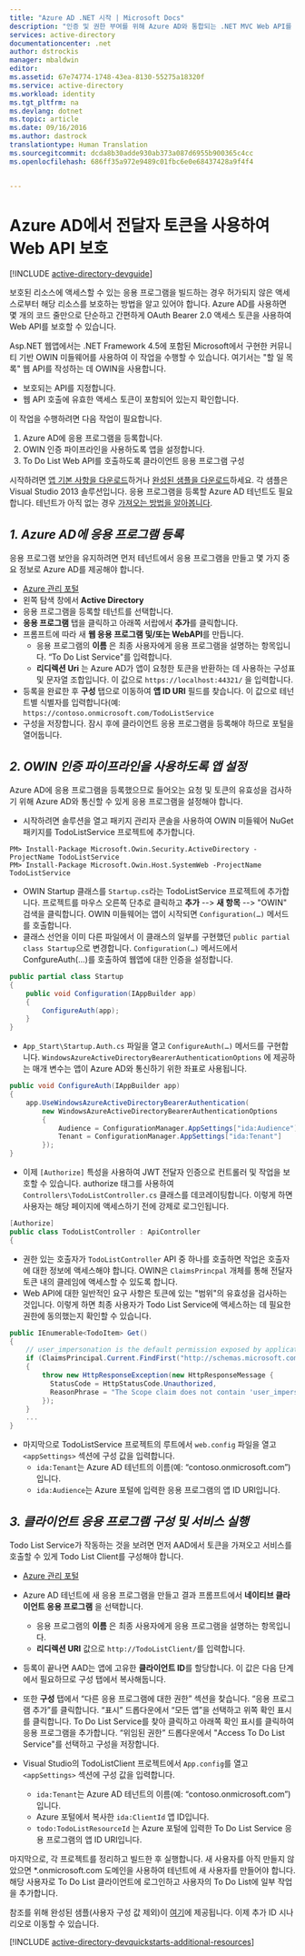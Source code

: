 ```yaml
---
title: "Azure AD .NET 시작 | Microsoft Docs"
description: "인증 및 권한 부여를 위해 Azure AD와 통합되는 .NET MVC Web API를 빌드하는 방법"
services: active-directory
documentationcenter: .net
author: dstrockis
manager: mbaldwin
editor: 
ms.assetid: 67e74774-1748-43ea-8130-55275a18320f
ms.service: active-directory
ms.workload: identity
ms.tgt_pltfrm: na
ms.devlang: dotnet
ms.topic: article
ms.date: 09/16/2016
ms.author: dastrock
translationtype: Human Translation
ms.sourcegitcommit: dcda8b30adde930ab373a087d6955b900365c4cc
ms.openlocfilehash: 686ff35a972e9489c01fbc6e0e68437428a9f4f4


---
```

# <a name="protect-a-web-api-using-bearer-tokens-from-azure-ad"></a>Azure AD에서 전달자 토큰을 사용하여 Web API 보호
[!INCLUDE [active-directory-devguide](../../includes/active-directory-devguide.md)]

보호된 리소스에 액세스할 수 있는 응용 프로그램을 빌드하는 경우 허가되지 않은 액세스로부터 해당 리소스를 보호하는 방법을 알고 있어야 합니다.
Azure AD를 사용하면 몇 개의 코드 줄만으로 단순하고 간편하게 OAuth Bearer 2.0 액세스 토큰을 사용하여 Web API를 보호할 수 있습니다.

Asp.NET 웹앱에서는 .NET Framework 4.5에 포함된 Microsoft에서 구현한 커뮤니티 기반 OWIN 미들웨어를 사용하여 이 작업을 수행할 수 있습니다.  여기서는 "할 일 목록" 웹 API를 작성하는 데 OWIN을 사용합니다.

* 보호되는 API를 지정합니다.
* 웹 API 호출에 유효한 액세스 토큰이 포함되어 있는지 확인합니다.

이 작업을 수행하려면 다음 작업이 필요합니다.

1. Azure AD에 응용 프로그램을 등록합니다.
2. OWIN 인증 파이프라인을 사용하도록 앱을 설정합니다.
3. To Do List Web API를 호출하도록 클라이언트 응용 프로그램 구성

시작하려면 [앱 기본 사항을 다운로드](https://github.com/AzureADQuickStarts/WebAPI-Bearer-DotNet/archive/skeleton.zip)하거나 [완성된 샘플을 다운로드](https://github.com/AzureADQuickStarts/WebAPI-Bearer-DotNet/archive/complete.zip)하세요.  각 샘플은 Visual Studio 2013 솔루션입니다.  응용 프로그램을 등록할 Azure AD 테넌트도 필요합니다.  테넌트가 아직 없는 경우 [가져오는 방법을 알아봅니다](active-directory-howto-tenant.md).

## <a name="1----register-an-application-with-azure-ad"></a>*1.    Azure AD에 응용 프로그램 등록*
응용 프로그램 보안을 유지하려면 먼저 테넌트에서 응용 프로그램을 만들고 몇 가지 중요 정보로 Azure AD를 제공해야 합니다.

*  [Azure 관리 포털](https://manage.windowsazure.com)
* 왼쪽 탐색 창에서 **Active Directory**
* 응용 프로그램을 등록할 테넌트를 선택합니다.
* **응용 프로그램** 탭을 클릭하고 아래쪽 서랍에서 **추가**를 클릭합니다.
* 프롬프트에 따라 새 **웹 응용 프로그램 및/또는 WebAPI**를 만듭니다.
  * 응용 프로그램의 **이름** 은 최종 사용자에게 응용 프로그램을 설명하는 항목입니다.  “To Do List Service"를 입력합니다.
  * **리디렉션 Uri** 는 Azure AD가 앱이 요청한 토큰을 반환하는 데 사용하는 구성표 및 문자열 조합입니다. 이 값으로 `https://localhost:44321/` 을 입력합니다.
* 등록을 완료한 후 **구성** 탭으로 이동하여 **앱 ID URI** 필드를 찾습니다.  이 값으로 테넌트별 식별자를 입력합니다(예: `https://contoso.onmicrosoft.com/TodoListService`
* 구성을 저장합니다.  잠시 후에 클라이언트 응용 프로그램을 등록해야 하므로 포털을 열어둡니다.

## <a name="2-set-up-your-app-to-use-the-owin-authentication-pipeline"></a>*2. OWIN 인증 파이프라인을 사용하도록 앱 설정*
Azure AD에 응용 프로그램을 등록했으므로 들어오는 요청 및 토큰의 유효성을 검사하기 위해 Azure AD와 통신할 수 있게 응용 프로그램을 설정해야 합니다.

* 시작하려면 솔루션을 열고 패키지 관리자 콘솔을 사용하여 OWIN 미들웨어 NuGet 패키지를 TodoListService 프로젝트에 추가합니다.

```
PM> Install-Package Microsoft.Owin.Security.ActiveDirectory -ProjectName TodoListService
PM> Install-Package Microsoft.Owin.Host.SystemWeb -ProjectName TodoListService
```

* OWIN Startup 클래스를 `Startup.cs`라는 TodoListService 프로젝트에 추가합니다.  프로젝트를 마우스 오른쪽 단추로 클릭하고 **추가** --> **새 항목** --> "OWIN" 검색을 클릭합니다.  OWIN 미들웨어는 앱이 시작되면 `Configuration(…)` 메서드를 호출합니다.
* 클래스 선언을 이미 다른 파일에서 이 클래스의 일부를 구현했던 `public partial class Startup`으로 변경합니다.  `Configuration(…)` 메서드에서 ConfgureAuth(...)를 호출하여 웹앱에 대한 인증을 설정합니다.

```C#
public partial class Startup
{
    public void Configuration(IAppBuilder app)
    {
        ConfigureAuth(app);
    }
}
```

* `App_Start\Startup.Auth.cs` 파일을 열고 `ConfigureAuth(…)` 메서드를 구현합니다.  `WindowsAzureActiveDirectoryBearerAuthenticationOptions` 에 제공하는 매개 변수는 앱이 Azure AD와 통신하기 위한 좌표로 사용됩니다.

```C#
public void ConfigureAuth(IAppBuilder app)
{
    app.UseWindowsAzureActiveDirectoryBearerAuthentication(
        new WindowsAzureActiveDirectoryBearerAuthenticationOptions
        {
            Audience = ConfigurationManager.AppSettings["ida:Audience"],
            Tenant = ConfigurationManager.AppSettings["ida:Tenant"]
        });
}
```

* 이제 `[Authorize]` 특성을 사용하여 JWT 전달자 인증으로 컨트롤러 및 작업을 보호할 수 있습니다.  authorize 태그를 사용하여 `Controllers\TodoListController.cs` 클래스를 데코레이팅합니다.  이렇게 하면 사용자는 해당 페이지에 액세스하기 전에 강제로 로그인됩니다.

```C#
[Authorize]
public class TodoListController : ApiController
{
```

* 권한 있는 호출자가 `TodoListController` API 중 하나를 호출하면 작업은 호출자에 대한 정보에 액세스해야 합니다.  OWIN은 `ClaimsPrincpal` 개체를 통해 전달자 토큰 내의 클레임에 액세스할 수 있도록 합니다.  
* Web API에 대한 일반적인 요구 사항은 토큰에 있는 "범위"의 유효성을 검사하는 것입니다. 이렇게 하면 최종 사용자가 Todo List Service에 액세스하는 데 필요한 권한에 동의했는지 확인할 수 있습니다.

```C#
public IEnumerable<TodoItem> Get()
{
    // user_impersonation is the default permission exposed by applications in AAD
    if (ClaimsPrincipal.Current.FindFirst("http://schemas.microsoft.com/identity/claims/scope").Value != "user_impersonation")
    {
        throw new HttpResponseException(new HttpResponseMessage {
          StatusCode = HttpStatusCode.Unauthorized,
          ReasonPhrase = "The Scope claim does not contain 'user_impersonation' or scope claim not found"
        });
    }
    ...
}
```

* 마지막으로 TodoListService 프로젝트의 루트에서 `web.config` 파일을 열고 `<appSettings>` 섹션에 구성 값을 입력합니다.
  * `ida:Tenant`는 Azure AD 테넌트의 이름(예: “contoso.onmicrosoft.com”)입니다.
  * `ida:Audience`는 Azure 포털에 입력한 응용 프로그램의 앱 ID URI입니다.

## <a name="3----configure-a-client-application--run-the-service"></a>*3.    클라이언트 응용 프로그램 구성 및 서비스 실행*
Todo List Service가 작동하는 것을 보려면 먼저 AAD에서 토큰을 가져오고 서비스를 호출할 수 있게 Todo List Client를 구성해야 합니다.

*  [Azure 관리 포털](https://manage.windowsazure.com)
* Azure AD 테넌트에 새 응용 프로그램을 만들고 결과 프롬프트에서 **네이티브 클라이언트 응용 프로그램** 을 선택합니다.
  * 응용 프로그램의 **이름** 은 최종 사용자에게 응용 프로그램을 설명하는 항목입니다.
  * **리디렉션 URI** 값으로 `http://TodoListClient/`를 입력합니다.
* 등록이 끝나면 AAD는 앱에 고유한 **클라이언트 ID**를 할당합니다. 이 값은 다음 단계에서 필요하므로 구성 탭에서 복사해둡니다.
* 또한 **구성** 탭에서 “다른 응용 프로그램에 대한 권한” 섹션을 찾습니다. “응용 프로그램 추가”를 클릭합니다. “표시” 드롭다운에서 “모든 앱”을 선택하고 위쪽 확인 표시를 클릭합니다. To Do List Service를 찾아 클릭하고 아래쪽 확인 표시를 클릭하여 응용 프로그램을 추가합니다. “위임된 권한” 드롭다운에서 "Access To Do List Service"를 선택하고 구성을 저장합니다.
* Visual Studio의 TodoListClient 프로젝트에서 `App.config`를 열고 `<appSettings>` 섹션에 구성 값을 입력합니다.
  
  * `ida:Tenant`는 Azure AD 테넌트의 이름(예: “contoso.onmicrosoft.com”)입니다.
  * Azure 포털에서 복사한 `ida:ClientId` 앱 ID입니다.
  * `todo:TodoListResourceId` 는 Azure 포털에 입력한 To Do List Service 응용 프로그램의 앱 ID URI입니다.

마지막으로, 각 프로젝트를 정리하고 빌드한 후 실행합니다.  새 사용자를 아직 만들지 않았으면 *.onmicrosoft.com 도메인을 사용하여 테넌트에 새 사용자를 만들어야 합니다.  해당 사용자로 To Do List 클라이언트에 로그인하고 사용자의 To Do List에 일부 작업을 추가합니다.

참조를 위해 완성된 샘플(사용자 구성 값 제외)이 [여기](https://github.com/AzureADQuickStarts/WebAPI-Bearer-DotNet/archive/complete.zip)에 제공됩니다.  이제 추가 ID 시나리오로 이동할 수 있습니다.

[!INCLUDE [active-directory-devquickstarts-additional-resources](../../includes/active-directory-devquickstarts-additional-resources.md)]




<!--HONumber=Dec16_HO5-->


